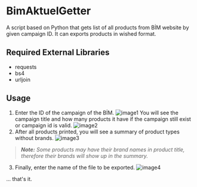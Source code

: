 # BimAktuelGetter
A script based on Python that gets list of all products from BİM website by given campaign ID. It can exports products in wished format.

## Required External Libraries
- requests
- bs4
- urljoin

## Usage
1) Enter the ID of the campaign of the BİM.
![image1](https://res.cloudinary.com/djiay4zdw/image/upload/v1604920151/bag_pic1_kbzia2.jpg)
You will see the campaign title and how many products it have if the campaign still exist or campaign id is valid.
![image2](https://res.cloudinary.com/djiay4zdw/image/upload/v1604920152/bag_pic2_u03fab.jpg)
2) After all products printed, you will see a summary of product types without brands.
![image3](https://res.cloudinary.com/djiay4zdw/image/upload/v1604920151/bag_pic3_xycjb4.jpg)
> ***Note:** Some products may have their brand names in product title, therefore their brands will show up in the summary.*
3) Finally, enter the name of the file to be exported.
![image4](https://res.cloudinary.com/djiay4zdw/image/upload/v1604920151/bag_pic4_lymrgs.jpg)

... that's it.
